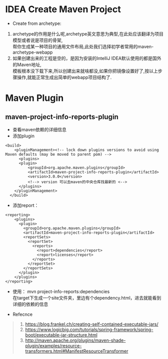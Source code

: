 # IDEA Create Maven Project
- Create from archetype:
1. archetype的作用是什么呢,archetype英文意思为典型,在此处应该翻译为项目模型或者说是项目的骨架,  
帮你生成某一种项目的通用文件布局,此处我们选择初学者常用的maven-archetype-webapp
2. 如果创建出来的工程是空的，是因为安装的IntelliJ IDEA默认使用的都是国外的Maven地址,  
模板根本没下载下来,所以创建出来就啥都没,如果你把镜像设置好了,按以上步骤操作,就能正常生成出简单的webapp项目结构了.


# Maven Plugin
## maven-project-info-reports-plugin
- 查看maven依赖的详细信息
- 添加plugin
```maven
<build>
    <pluginManagement><!-- lock down plugins versions to avoid using Maven defaults (may be moved to parent pom) -->
      <plugins>
      <plugin>
          <groupId>org.apache.maven.plugins</groupId>
          <artifactId>maven-project-info-reports-plugin</artifactId>
          <version>3.0.0</version>
          <!--> version 可以去maven的中央仓库找最新的 <-->
      </plugins>
    </pluginManagement>
  </build>
```
- 添加report：
```maven
<reporting>
    <plugins>
      <plugin>
        <groupId>org.apache.maven.plugins</groupId>
        <artifactId>maven-project-info-reports-plugin</artifactId>
        <reportSets>
          <reportSet>
            <reports>
              <report>dependencies</report>
              <report>licenses</report>
            </reports>
          </reportSet>
        </reportSets>
      </plugin>
    </plugins>
</reporting>
```
- 使用： mvn project-info-reports:dependencies  
在target下生成一个site文件夹，里边有个dependency.html，进去就能看到详细的依赖的信息

- Refecnce
> 1. https://blog.frankel.ch/creating-self-contained-executable-jars/
> 2. https://www.logicbig.com/tutorials/spring-framework/spring-boot/executable-jar-structure.html
> 3. http://maven.apache.org/plugins/maven-shade-plugin/examples/resource-transformers.html#ManifestResourceTransformer